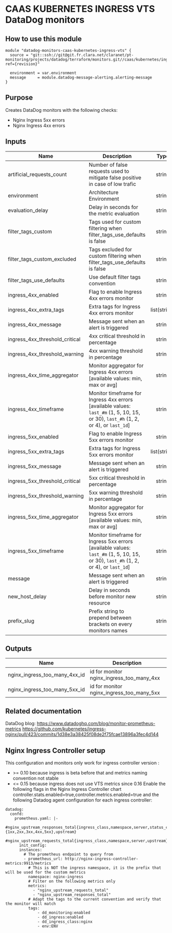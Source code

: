 # CAAS KUBERNETES INGRESS VTS DataDog monitors

## How to use this module

```
module "datadog-monitors-caas-kubernetes-ingress-vts" {
  source = "git::ssh://git@git.fr.clara.net/claranet/pt-monitoring/projects/datadog/terraform/monitors.git//caas/kubernetes/ingress/vts?ref={revision}"

  environment = var.environment
  message     = module.datadog-message-alerting.alerting-message
}

```

## Purpose

Creates DataDog monitors with the following checks:

- Nginx Ingress 5xx errors
- Nginx Ingress 4xx errors

## Inputs

| Name | Description | Type | Default | Required |
|------|-------------|:----:|:-----:|:-----:|
| artificial\_requests\_count | Number of false requests used to mitigate false positive in case of low trafic | string | `"5"` | no |
| environment | Architecture Environment | string | n/a | yes |
| evaluation\_delay | Delay in seconds for the metric evaluation | string | `"15"` | no |
| filter\_tags\_custom | Tags used for custom filtering when filter_tags_use_defaults is false | string | `"*"` | no |
| filter\_tags\_custom\_excluded | Tags excluded for custom filtering when filter_tags_use_defaults is false | string | `""` | no |
| filter\_tags\_use\_defaults | Use default filter tags convention | string | `"true"` | no |
| ingress\_4xx\_enabled | Flag to enable Ingress 4xx errors monitor | string | `"true"` | no |
| ingress\_4xx\_extra\_tags | Extra tags for Ingress 4xx errors monitor | list(string) | `[]` | no |
| ingress\_4xx\_message | Message sent when an alert is triggered | string | `""` | no |
| ingress\_4xx\_threshold\_critical | 4xx critical threshold in percentage | string | `"40"` | no |
| ingress\_4xx\_threshold\_warning | 4xx warning threshold in percentage | string | `"20"` | no |
| ingress\_4xx\_time\_aggregator | Monitor aggregator for Ingress 4xx errors [available values: min, max or avg] | string | `"min"` | no |
| ingress\_4xx\_timeframe | Monitor timeframe for Ingress 4xx errors [available values: `last_#m` (1, 5, 10, 15, or 30), `last_#h` (1, 2, or 4), or `last_1d`] | string | `"last_5m"` | no |
| ingress\_5xx\_enabled | Flag to enable Ingress 5xx errors monitor | string | `"true"` | no |
| ingress\_5xx\_extra\_tags | Extra tags for Ingress 5xx errors monitor | list(string) | `[]` | no |
| ingress\_5xx\_message | Message sent when an alert is triggered | string | `""` | no |
| ingress\_5xx\_threshold\_critical | 5xx critical threshold in percentage | string | `"20"` | no |
| ingress\_5xx\_threshold\_warning | 5xx warning threshold in percentage | string | `"10"` | no |
| ingress\_5xx\_time\_aggregator | Monitor aggregator for Ingress 5xx errors [available values: min, max or avg] | string | `"min"` | no |
| ingress\_5xx\_timeframe | Monitor timeframe for Ingress 5xx errors [available values: `last_#m` (1, 5, 10, 15, or 30), `last_#h` (1, 2, or 4), or `last_1d`] | string | `"last_5m"` | no |
| message | Message sent when an alert is triggered | string | n/a | yes |
| new\_host\_delay | Delay in seconds before monitor new resource | string | `"300"` | no |
| prefix\_slug | Prefix string to prepend between brackets on every monitors names | string | `""` | no |

## Outputs

| Name | Description |
|------|-------------|
| nginx\_ingress\_too\_many\_4xx\_id | id for monitor nginx_ingress_too_many_4xx |
| nginx\_ingress\_too\_many\_5xx\_id | id for monitor nginx_ingress_too_many_5xx |

## Related documentation

DataDog blog: https://www.datadoghq.com/blog/monitor-prometheus-metrics
https://github.com/kubernetes/ingress-nginx/pull/423/commits/1d38e3a38425f08de2f75fcae13896a3fec4d144

## Nginx Ingress Controller setup

This configuration and monitors only work for ingress controller version :
- \>= 0.10 because ingress is beta before that and metrics naming convention not stable
- <= 0.15 because ingress does not use VTS metrics since 0.16
Enable the following flags in the Nginx Ingress Controller chart
controller.stats.enabled=true,controller.metrics.enabled=true
and the following Datadog agent configuration for each ingress controller:
```
datadog:
  confd:
    prometheus.yaml: |-
      #nginx_upstream_responses_total{ingress_class,namespace,server,status_code:{1xx,2xx,3xx,4xx,5xx},upstream}
      #nginx_upstream_requests_total{ingress_class,namespace,server,upstream}
      init_config:
      instances:
        # The prometheus endpoint to query from
        - prometheus_url: http://nginx-ingress-controller-metrics:9913/metrics
          # This is NOT the ingress namespace, it is the prefix that will be used for the custom metrics
          namespace: nginx-ingress
          # Filter on the following metrics only
          metrics:
            - "nginx_upstream_requests_total"
            - "nginx_upstream_responses_total"
          # Adapt the tags to the current convention and verify that the monitor will match
          tags:
              - dd_monitoring:enabled
              - dd_ingress:enabled
              - dd_ingress_class:nginx
              - env:ENV
```
